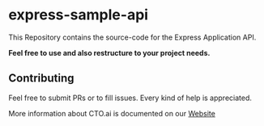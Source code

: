 # express-sample-api

This Repository contains the source-code for the Express Application API. 

**Feel free to use and also restructure to your project needs.**

## Contributing 

Feel free to submit PRs or to fill issues. Every kind of help is appreciated.

More information about CTO.ai is documented on our [Website](https://cto.ai/)